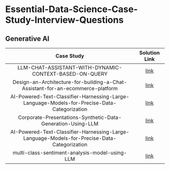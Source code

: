 # Essential-Data-Science-Case-Study-Interview-Questions
## Generative AI
| Case Study  |Solution Link   |
| :------------: | :------------: |
|LLM-CHAT-ASSISTANT-WITH-DYNAMIC-CONTEXT-BASED-ON-QUERY   | [link ](https://github.com/Sakil786/LLM-CHAT-ASSISTANT-WITH-DYNAMIC-CONTEXT-BASED-ON-QUERY "link ") |
|Design-an-Architecture-for-building-a-Chat-Assistant-for-an-ecommerce-platform   | [link ](https://github.com/Sakil786/Design-an-Architecture-for-building-a-Chat-Assistant-for-an-ecommerce-platform "link ") |
|AI-Powered-Text-Classifier-Harnessing-Large-Language-Models-for-Precise-Data-Categorization   | [link ](https://github.com/Sakil786/AI-Powered-Text-Classifier-Harnessing-Large-Language-Models-for-Precise-Data-Categorization "link ") |
|Corporate-Presentations-Synthetic-Data-Generation-Using-LLM   | [link ](https://github.com/Sakil786/Corporate-Presentations-Synthetic-Data-Generation-Using-LLM "link ") |
|AI-Powered-Text-Classifier-Harnessing-Large-Language-Models-for-Precise-Data-Categorization   | [link ](https://github.com/Sakil786/AI-Powered-Text-Classifier-Harnessing-Large-Language-Models-for-Precise-Data-Categorization "link ") |
|multi-class-sentiment-analysis-model-using-LLM   | [link ](https://github.com/Sakil786/multi-class-sentiment-analysis-model-using-LLM "link ") |
